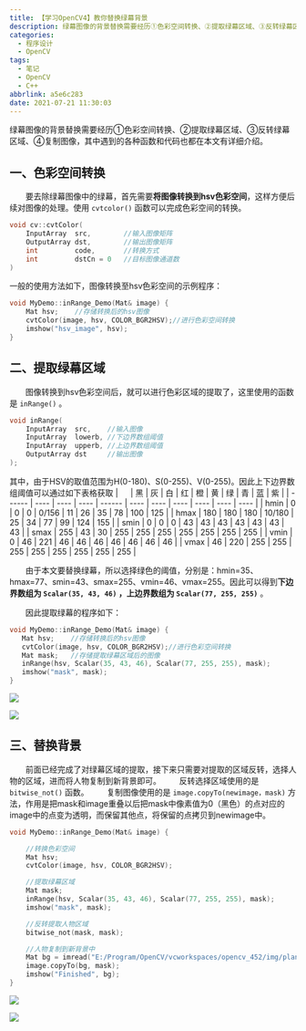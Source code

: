 ```yaml
---
title: 【学习OpenCV4】教你替换绿幕背景
description: 绿幕图像的背景替换需要经历①色彩空间转换、②提取绿幕区域、③反转绿幕区域、④复制图像，其中遇到的各种函数和代码也都在本文有详细介绍。
categories:
  - 程序设计
  - OpenCV
tags:
  - 笔记
  - OpenCV
  - C++
abbrlink: a5e6c283
date: 2021-07-21 11:30:03
---
```


绿幕图像的背景替换需要经历①色彩空间转换、②提取绿幕区域、③反转绿幕区域、④复制图像，其中遇到的各种函数和代码也都在本文有详细介绍。
## 一、色彩空间转换
&emsp;&emsp;要去除绿幕图像中的绿幕，首先需要**将图像转换到hsv色彩空间**，这样方便后续对图像的处理。使用 `cvtcolor()` 函数可以完成色彩空间的转换。
```cpp
void cv::cvtColor(
	InputArray 	src,		//输入图像矩阵
	OutputArray dst,		//输出图像矩阵
	int 		code,		//转换方式
	int 		dstCn = 0	//目标图像通道数
)	
```


一般的使用方法如下，图像转换至hsv色彩空间的示例程序：
```cpp
void MyDemo::inRange_Demo(Mat& image) {
	Mat hsv;	//存储转换后的hsv图像
	cvtColor(image, hsv, COLOR_BGR2HSV);//进行色彩空间转换
	imshow("hsv_image", hsv);
}
```

## 二、提取绿幕区域

&emsp;&emsp;图像转换到hsv色彩空间后，就可以进行色彩区域的提取了，这里使用的函数是 `inRange()` 。
```cpp
void inRange(
	InputArray 	src,	//输入图像
	InputArray	lowerb,	//下边界数组阈值
	InputArray	upperb,	//上边界数组阈值
	OutputArray dst		//输出图像
);
```

其中，由于HSV的取值范围为H(0-180)、S(0-255)、V(0-255)。因此上下边界数组阈值可以通过如下表格获取
| &emsp; | 黑   | 灰   | 白   | 红     | 橙   | 黄   | 绿   | 青   | 蓝   | 紫   |
| ------ | ---- | ---- | ---- | ------ | ---- | ---- | ---- | ---- | ---- | ---- |
| hmin   | 0    | 0    | 0    | 0/156  | 11   | 26   | 35   | 78   | 100  | 125  |
| hmax   | 180  | 180  | 180  | 10/180 | 25   | 34   | 77   | 99   | 124  | 155  |
| smin   | 0    | 0    | 0    | 43     | 43   | 43   | 43   | 43   | 43   | 43   |
| smax   | 255  | 43   | 30   | 255    | 255  | 255  | 255  | 255  | 255  | 255  |
| vmin   | 0    | 46   | 221  | 46     | 46   | 46   | 46   | 46   | 46   | 46   |
| vmax   | 46   | 220  | 255  | 255    | 255  | 255  | 255  | 255  | 255  | 255  |

 &emsp;&emsp;由于本文要替换绿幕，所以选择绿色的阈值，分别是：hmin=35、hmax=77、smin=43、smax=255、vmin=46、vmax=255。因此可以得到**下边界数组为 `Scalar(35, 43, 46)` ，上边界数组为 `Scalar(77, 255, 255)`** 。

 &emsp;&emsp;因此提取绿幕的程序如下：
 ```cpp
 void MyDemo::inRange_Demo(Mat& image) {
	Mat hsv;	//存储转换后的hsv图像
	cvtColor(image, hsv, COLOR_BGR2HSV);//进行色彩空间转换
	Mat mask;	//存储提取绿幕区域后的图像
	inRange(hsv, Scalar(35, 43, 46), Scalar(77, 255, 255), mask);
	imshow("mask", mask);
}
 ```

![](https://img.mahaofei.com/img/202112231907880-opencv-notes6-1.png)



![](https://img.mahaofei.com/img/202112231907662-opencv-notes6-2.png)




## 三、替换背景
&emsp;&emsp;前面已经完成了对绿幕区域的提取，接下来只需要对提取的区域反转，选择人物的区域，进而将人物复制到新背景即可。
&emsp;&emsp;反转选择区域使用的是 `bitwise_not()` 函数。
&emsp;&emsp;复制图像使用的是 `image.copyTo(newimage，mask)` 方法，作用是把mask和image重叠以后把mask中像素值为0（黑色）的点对应的image中的点变为透明，而保留其他点，将保留的点拷贝到newimage中。

```cpp
void MyDemo::inRange_Demo(Mat& image) {

	//转换色彩空间
	Mat hsv;
	cvtColor(image, hsv, COLOR_BGR2HSV);

	//提取绿幕区域
	Mat mask;
	inRange(hsv, Scalar(35, 43, 46), Scalar(77, 255, 255), mask);
	imshow("mask", mask);

	//反转提取人物区域	
	bitwise_not(mask, mask);

	//人物复制到新背景中
	Mat bg = imread("E:/Program/OpenCV/vcworkspaces/opencv_452/img/plantbg.jpg");//背景图片
	image.copyTo(bg, mask);
	imshow("Finished", bg);
}
```
![](https://img.mahaofei.com/img/202112231908540-opencv-notes6-3.png)



![](https://img.mahaofei.com/img/202112231908875-opencv-notes6-4.png)